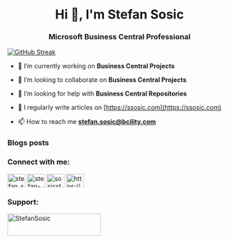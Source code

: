 <h1 align="center">Hi 👋, I'm Stefan Sosic</h1>
<h3 align="center">Microsoft Business Central Professional</h3>

[![GitHub Streak](https://streak-stats.demolab.com?user=StefanSosic&theme=react&hide_border=true&border_radius=10&date_format=M%20j%5B%2C%20Y%5D&card_width=600&card_height=300)](https://git.io/streak-stats)


- 🔭 I’m currently working on **Business Central Projects**

- 👯 I’m looking to collaborate on **Business Central Projects**

- 🤝 I’m looking for help with **Business Central Repositories**

- 📝 I regularly write articles on [https://ssosic.com](https://ssosic.com)

- 📫 How to reach me **stefan.sosic@bcility.com**

### Blogs posts
<!-- BLOG-POST-LIST:START -->
<!-- BLOG-POST-LIST:END -->

<h3 align="left">Connect with me:</h3>
<p align="left">
<a href="https://twitter.com/stefan_sosic" target="blank"><img align="center" src="https://raw.githubusercontent.com/rahuldkjain/github-profile-readme-generator/master/src/images/icons/Social/twitter.svg" alt="stefan_sosic" height="30" width="40" /></a>
<a href="https://linkedin.com/in/stefan-sosic" target="blank"><img align="center" src="https://raw.githubusercontent.com/rahuldkjain/github-profile-readme-generator/master/src/images/icons/Social/linked-in-alt.svg" alt="stefan-sosic" height="30" width="40" /></a>
<a href="https://www.youtube.com/c/sosicstefan" target="blank"><img align="center" src="https://raw.githubusercontent.com/rahuldkjain/github-profile-readme-generator/master/src/images/icons/Social/youtube.svg" alt="sosicstefan" height="30" width="40" /></a>
<a href="/https://ssosic.com/feed/" target="blank"><img align="center" src="https://raw.githubusercontent.com/rahuldkjain/github-profile-readme-generator/master/src/images/icons/Social/rss.svg" alt="https://ssosic.com/feed/" height="30" width="40" /></a>
</p>

<h3 align="left">Support:</h3>
<p><a href="https://www.buymeacoffee.com/StefanSosic"> <img align="left" src="https://cdn.buymeacoffee.com/buttons/v2/default-yellow.png" height="50" width="210" alt="StefanSosic" /></a></p><br><br>

